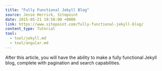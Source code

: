 ```yaml
---
title: "Fully Functional Jekyll Blog"
source: Jesse Herrick, Sitepoint
date: 2015-05-21 19:58:00 +0000
link: https://www.sitepoint.com/fully-functional-jekyll-blog/
content_type: Tutorial
tool:
  - tool/jekyll.md
  - tool/angular.md
---
```

After this article, you will have the ability to make a fully functional Jekyll blog, complete with pagination and search capabilities.

